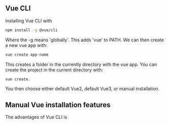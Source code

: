 ## Vue CLI
Installing Vue CLI with
```bash
npm install -g @vue/cli
```
Where the -g means 'globally'. This adds 'vue' to PATH. We can then create a new vue app with:
```bash
vue create app-name
```
This creates a folder in the currently directory with the vue app. You can create the
project in the current directory with:
```bash
vue create.
```
You then choose either default Vue2, default Vue3, or manual installation.

## Manual Vue installation features



The advantages of Vue CLI is
